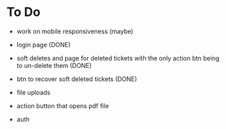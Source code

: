 # To Do

- work on mobile responsiveness (maybe)

- login page (DONE)
- soft deletes and page for deleted tickets with the only action btn being to un-delete them (DONE)
- btn to recover soft deleted tickets (DONE)

- file uploads
- action button that opens pdf file
- auth

